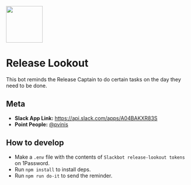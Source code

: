 <img src="assets/icon.png" width="100" />

# Release Lookout

This bot reminds the Release Captain to do certain tasks on the day they need to be done.

## Meta

- **Slack App Link:** https://api.slack.com/apps/A04BAKXR83S
- **Point People:** [@pvinis](https://github.com/pvinis)

## How to develop

- Make a `.env` file with the contents of `Slackbot release-lookout tokens` on 1Password.
- Run `npm install` to install deps.
- Run `npm run do-it` to send the reminder.
